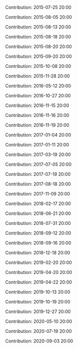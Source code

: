 Contribution: 2015-07-25 20:00

Contribution: 2015-08-05 20:00

Contribution: 2015-08-13 20:00

Contribution: 2015-08-18 20:00

Contribution: 2015-08-20 20:00

Contribution: 2015-09-20 20:00

Contribution: 2015-10-08 20:00

Contribution: 2015-11-28 20:00

Contribution: 2016-05-12 20:00

Contribution: 2016-10-27 20:00

Contribution: 2016-11-15 20:00

Contribution: 2016-11-16 20:00

Contribution: 2016-11-19 20:00

Contribution: 2017-01-04 20:00

Contribution: 2017-01-11 20:00

Contribution: 2017-03-19 20:00

Contribution: 2017-07-05 20:00

Contribution: 2017-07-19 20:00

Contribution: 2017-08-18 20:00

Contribution: 2017-11-09 20:00

Contribution: 2018-02-17 20:00

Contribution: 2018-06-21 20:00

Contribution: 2018-07-31 20:00

Contribution: 2018-09-12 20:00

Contribution: 2018-09-16 20:00

Contribution: 2018-12-18 20:00

Contribution: 2019-02-20 20:00

Contribution: 2019-04-20 20:00

Contribution: 2019-04-22 20:00

Contribution: 2019-10-13 20:00

Contribution: 2019-10-19 20:00

Contribution: 2019-12-27 20:00

Contribution: 2020-05-10 20:00

Contribution: 2020-07-19 20:00

Contribution: 2020-09-03 20:00

